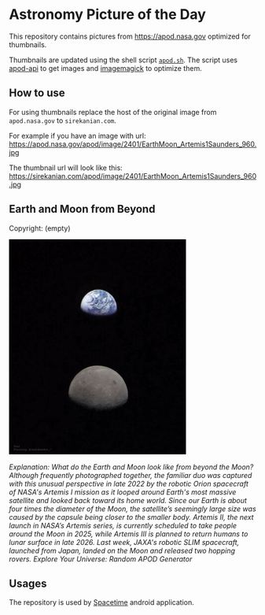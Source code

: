# Astronomy Picture of the Day

This repository contains pictures from https://apod.nasa.gov optimized for thumbnails.

Thumbnails are updated using the shell script [`apod.sh`](apod.sh). The script
uses [apod-api](https://github.com/nasa/apod-api) to get images and [imagemagick](https://imagemagick.org) to
optimize them.

## How to use

For using thumbnails replace the host of the original image from `apod.nasa.gov` to `sirekanian.com`.

For example if you have an image with url:<br>
https://apod.nasa.gov/apod/image/2401/EarthMoon_Artemis1Saunders_960.jpg

The thumbnail url will look like this:<br>
https://sirekanian.com/apod/image/2401/EarthMoon_Artemis1Saunders_960.jpg

## Earth and Moon from Beyond

Copyright: (empty)

[![the picture of the day][1]][2]

_Explanation: What do the Earth and Moon look like from beyond the Moon? Although frequently photographed together, the familiar duo was captured with this unusual perspective in late 2022 by the robotic Orion spacecraft of NASA's Artemis I mission as it looped around Earth's most massive satellite and looked back toward its home world. Since our Earth is about four times the diameter of the Moon, the satellite’s seemingly large size was caused by the capsule being closer to the smaller body. Artemis II, the next launch in NASA’s Artemis series, is currently scheduled to take people around the Moon in 2025, while Artemis III is planned to return humans to lunar surface in late 2026. Last week,  JAXA's robotic SLIM spacecraft, launched from Japan, landed on the Moon and released two hopping rovers.   Explore Your Universe: Random APOD Generator_

## Usages

The repository is used by [Spacetime][3] android application.

[1]: image/2401/EarthMoon_Artemis1Saunders_960.jpg

[2]: https://apod.nasa.gov/apod/image/2401/EarthMoon_Artemis1Saunders_960.jpg

[3]: https://github.com/sirekanian/spacetime
